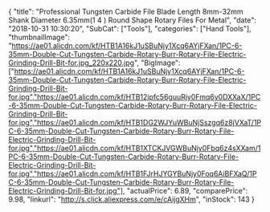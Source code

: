 {
	"title": "Professional Tungsten Carbide File Blade Length 8mm-32mm Shank Diameter 6.35mm(1 4 ) Round Shape Rotary Files For Metal",
	"date": "2018-10-31 10:30:20",
	"SubCat": ["Tools"],
	"categories": ["Hand Tools"],
	"thumbnailImage": "https://ae01.alicdn.com/kf/HTB1A16kJ1uSBuNjy1Xcq6AYjFXan/1PC-6-35mm-Double-Cut-Tungsten-Carbide-Rotary-Burr-Rotary-File-Electric-Grinding-Drill-Bit-for.jpg_220x220.jpg",
	"BigImage": ["https://ae01.alicdn.com/kf/HTB1A16kJ1uSBuNjy1Xcq6AYjFXan/1PC-6-35mm-Double-Cut-Tungsten-Carbide-Rotary-Burr-Rotary-File-Electric-Grinding-Drill-Bit-for.jpg","https://ae01.alicdn.com/kf/HTB12jpfc56guuRjy0Fmq6y0DXXaX/1PC-6-35mm-Double-Cut-Tungsten-Carbide-Rotary-Burr-Rotary-File-Electric-Grinding-Drill-Bit-for.jpg","https://ae01.alicdn.com/kf/HTB1DG2WJYuWBuNjSszgq6z8jVXaT/1PC-6-35mm-Double-Cut-Tungsten-Carbide-Rotary-Burr-Rotary-File-Electric-Grinding-Drill-Bit-for.jpg","https://ae01.alicdn.com/kf/HTB1XTCKJVGWBuNjy0Fbq6z4sXXam/1PC-6-35mm-Double-Cut-Tungsten-Carbide-Rotary-Burr-Rotary-File-Electric-Grinding-Drill-Bit-for.jpg","https://ae01.alicdn.com/kf/HTB1FJrHJYGYBuNjy0Foq6AiBFXaQ/1PC-6-35mm-Double-Cut-Tungsten-Carbide-Rotary-Burr-Rotary-File-Electric-Grinding-Drill-Bit-for.jpg"],
	"actualPrice": 6.89,
	"comparePrice": 9.98,
	"linkurl": "http://s.click.aliexpress.com/e/cAijgXHm",
	"inStock": 143
}
